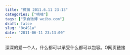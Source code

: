```yaml
---
title: "微博 2011.6.11 23:13"
categories: ["嘀咕"]
tags: ["来自微博 weibo.com"]
draft: false
slug: "8c4S1a"
date: "2011-06-11 23:13:00"
---
```


<p>深深的爱一个人，什么都可以承受什么都可以包容。O网页链接 ​​​​</p>
